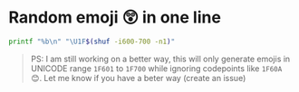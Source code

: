 # Random emoji 😲 in one line
<!-- 30 July 2020 -->

```bash
printf "%b\n" "\U1F$(shuf -i600-700 -n1)"
```

> PS: I am still working on a better way, this will only generate emojis in UNICODE range `1F601` to `1F700` while ignoring codepoints like `1F60A` 😊. Let me know if you have a beter way (create an issue)
